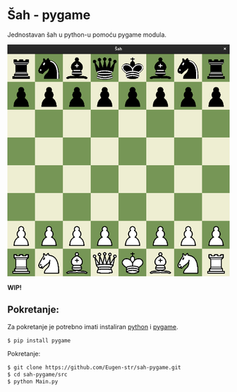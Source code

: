 # Šah - pygame

Jednostavan šah u python-u pomoću pygame modula.

![primjer](primjer.png)

**WIP!**

## Pokretanje:

Za pokretanje je potrebno imati instaliran [python](https://www.python.org/downloads/) i [pygame](https://www.pygame.org/news).
```console
$ pip install pygame
```

Pokretanje:

```console
$ git clone https://github.com/Eugen-str/sah-pygame.git
$ cd sah-pygame/src
$ python Main.py
```
